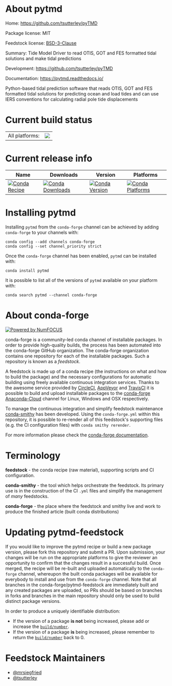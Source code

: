 About pytmd
===========

Home: https://github.com/tsutterley/pyTMD

Package license: MIT

Feedstock license: [BSD-3-Clause](https://github.com/conda-forge/pytmd-feedstock/blob/master/LICENSE.txt)

Summary: Tide Model Driver to read OTIS, GOT and FES formatted tidal solutions and make tidal predictions

Development: https://github.com/tsutterley/pyTMD

Documentation: https://pytmd.readthedocs.io/

Python-based tidal prediction software that reads OTIS, GOT and FES formatted
tidal solutions for predicting ocean and load tides and can use IERS conventions
for calculating radial pole tide displacements


Current build status
====================


<table><tr><td>All platforms:</td>
    <td>
      <a href="https://dev.azure.com/conda-forge/feedstock-builds/_build/latest?definitionId=12826&branchName=master">
        <img src="https://dev.azure.com/conda-forge/feedstock-builds/_apis/build/status/pytmd-feedstock?branchName=master">
      </a>
    </td>
  </tr>
</table>

Current release info
====================

| Name | Downloads | Version | Platforms |
| --- | --- | --- | --- |
| [![Conda Recipe](https://img.shields.io/badge/recipe-pytmd-green.svg)](https://anaconda.org/conda-forge/pytmd) | [![Conda Downloads](https://img.shields.io/conda/dn/conda-forge/pytmd.svg)](https://anaconda.org/conda-forge/pytmd) | [![Conda Version](https://img.shields.io/conda/vn/conda-forge/pytmd.svg)](https://anaconda.org/conda-forge/pytmd) | [![Conda Platforms](https://img.shields.io/conda/pn/conda-forge/pytmd.svg)](https://anaconda.org/conda-forge/pytmd) |

Installing pytmd
================

Installing `pytmd` from the `conda-forge` channel can be achieved by adding `conda-forge` to your channels with:

```
conda config --add channels conda-forge
conda config --set channel_priority strict
```

Once the `conda-forge` channel has been enabled, `pytmd` can be installed with:

```
conda install pytmd
```

It is possible to list all of the versions of `pytmd` available on your platform with:

```
conda search pytmd --channel conda-forge
```


About conda-forge
=================

[![Powered by NumFOCUS](https://img.shields.io/badge/powered%20by-NumFOCUS-orange.svg?style=flat&colorA=E1523D&colorB=007D8A)](http://numfocus.org)

conda-forge is a community-led conda channel of installable packages.
In order to provide high-quality builds, the process has been automated into the
conda-forge GitHub organization. The conda-forge organization contains one repository
for each of the installable packages. Such a repository is known as a *feedstock*.

A feedstock is made up of a conda recipe (the instructions on what and how to build
the package) and the necessary configurations for automatic building using freely
available continuous integration services. Thanks to the awesome service provided by
[CircleCI](https://circleci.com/), [AppVeyor](https://www.appveyor.com/)
and [TravisCI](https://travis-ci.com/) it is possible to build and upload installable
packages to the [conda-forge](https://anaconda.org/conda-forge)
[Anaconda-Cloud](https://anaconda.org/) channel for Linux, Windows and OSX respectively.

To manage the continuous integration and simplify feedstock maintenance
[conda-smithy](https://github.com/conda-forge/conda-smithy) has been developed.
Using the ``conda-forge.yml`` within this repository, it is possible to re-render all of
this feedstock's supporting files (e.g. the CI configuration files) with ``conda smithy rerender``.

For more information please check the [conda-forge documentation](https://conda-forge.org/docs/).

Terminology
===========

**feedstock** - the conda recipe (raw material), supporting scripts and CI configuration.

**conda-smithy** - the tool which helps orchestrate the feedstock.
                   Its primary use is in the construction of the CI ``.yml`` files
                   and simplify the management of *many* feedstocks.

**conda-forge** - the place where the feedstock and smithy live and work to
                  produce the finished article (built conda distributions)


Updating pytmd-feedstock
========================

If you would like to improve the pytmd recipe or build a new
package version, please fork this repository and submit a PR. Upon submission,
your changes will be run on the appropriate platforms to give the reviewer an
opportunity to confirm that the changes result in a successful build. Once
merged, the recipe will be re-built and uploaded automatically to the
`conda-forge` channel, whereupon the built conda packages will be available for
everybody to install and use from the `conda-forge` channel.
Note that all branches in the conda-forge/pytmd-feedstock are
immediately built and any created packages are uploaded, so PRs should be based
on branches in forks and branches in the main repository should only be used to
build distinct package versions.

In order to produce a uniquely identifiable distribution:
 * If the version of a package **is not** being increased, please add or increase
   the [``build/number``](https://docs.conda.io/projects/conda-build/en/latest/resources/define-metadata.html#build-number-and-string).
 * If the version of a package **is** being increased, please remember to return
   the [``build/number``](https://docs.conda.io/projects/conda-build/en/latest/resources/define-metadata.html#build-number-and-string)
   back to 0.

Feedstock Maintainers
=====================

* [@mrsiegfried](https://github.com/mrsiegfried/)
* [@tsutterley](https://github.com/tsutterley/)

